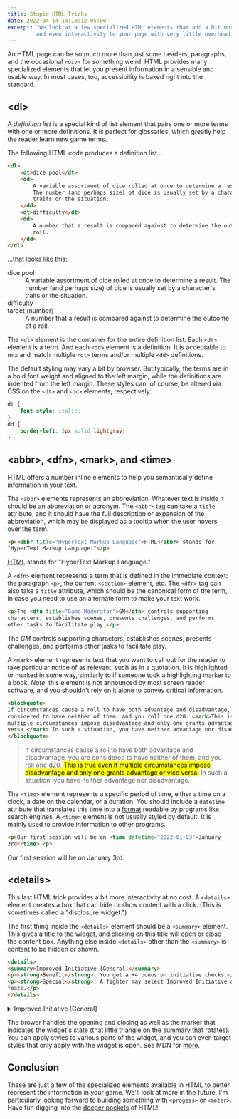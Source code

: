 ```yaml
---
title: Stupid HTML Tricks
date: 2022-04-14 14:18:12-05:00
excerpt: "We look at a few specialized HTML elements that add a bit more detail
         and even interactivity to your page with very little overhead."
---
```


An HTML page can be so much more than just some headers, paragraphs, and the
occasional `<div>` for something weird. HTML provides many specialized elements
that let you present information in a sensible and usable way. In most cases,
too, accessibility is baked right into the standard.

## \<dl\>
A <dfn title="definition list">definition list</dfn> is a special kind of list
element that pairs one or more terms with one or more definitions. It is perfect
for glossaries, which greatly help the reader learn new game terms.

The following HTML code produces a definition list...

```html
<dl>
    <dt>dice pool</dt>
    <dd>
        A variable assortment of dice rolled at once to determine a result.
        The number (and perhaps size) of dice is usually set by a character's
        traits or the situation.
    </dd>
    <dt>difficulty</dt>
    <dd>
        A number that a result is compared against to determine the outcome of a
        roll.
    </dd>
</dl>
```

...that looks like this:

<dl>
    <dt>dice pool</dt>
    <dd>
        A variable assortment of dice rolled at once to determine a result.
        The number (and perhaps size) of dice is usually set by a character's
        traits or the situation.
    </dd>
    <dt>difficulty</dt>
    <dt>target (number)</dt>
    <dd>
        A number that a result is compared against to determine the outcome of a
        roll.
    </dd>
</dl>


The `<dl>` element is the container for the entire definition list. Each `<dt>`
element is a term. And each `<dd>` element is a definition. It is acceptable to
mix and match multiple `<dt>` terms and/or multiple `<dd>` definitions.

The default styling may vary a bit by browser. But typically, the terms are in a
bold font weight and aligned to the left margin, while the definitions are
indented from the left margin. These styles can, of course, be altered via CSS
on the `<dt>` and `<dd>` elements, respectively:

```css
dt {
    font-style: italic;
}
dd { 
    border-left: 3px solid lightgray;
}
```


## \<abbr\>, \<dfn\>, \<mark\>, and \<time\>
HTML offers a number inline elements to help you semantically define information
in your text.

The `<abbr>` elements represents an abbreviation. Whatever text is inside it
should be an abbreviation or acronym. The `<abbr>` tag can take a `title`
attribute, and it should have the full description or expansion of the
abbreviation, which may be displayed as a tooltip when the user hovers over the
term.

```html
<p><abbr title="HyperText Markup Language">HTML</abbr> stands for
"HyperText Markup Language."</p>
```

<abbr title="HyperText Markup Language">HTML</abbr> stands for
"HyperText Markup Language."

A `<dfn>` element represents a term that is defined in the immediate context:
the paragraph `<p>`, the current `<section>` element, etc. The `<dfn>` tag can
also take a `title` attribute, which should be the canonical form of the term,
in case you need to use an alternate form to make your text work.

```html
<p>The <dfn title="Game Moderator">GM</dfn> controls supporting
characters, establishes scenes, presents challenges, and performs
other tasks to facilitate play.</p>
```

The <dfn title="Game Moderator">GM</dfn> controls supporting characters,
establishes scenes, presents challenges, and performs other tasks to facilitate
play.

A `<mark>` element represents text that you want to call out for the reader to
take particular notice of as relevant, such as in a quotation. It is highlighted
or marked in some way, similarly to if someone took a highlighting marker to a
book. _Note_: this element is not announced by most screen reader software, and
you shouldn't rely on it alone to convey critical information.

```html
<blockquote>
If circumstances cause a roll to have both advantage and disadvantage, you are
considered to have neither of them, and you roll one d20. <mark>This is true even if
multiple circumstances impose disadvantage and only one grants advantage or vice
versa.</mark> In such a situation, you have neither advantage nor disadvantage. 
</blockquote>
```

> If circumstances cause a roll to have both advantage and disadvantage, you are
> considered to have neither of them, and you roll one d20. <mark>This is true
> even if multiple circumstances impose disadvantage and only one grants
> advantage or vice versa.</mark> In such a situation, you have neither
> advantage nor disadvantage. 

The `<time>` element represents a specific period of time, either a time on a
clock, a date on the calendar, or a duration. You should include a `datetime` 
attribute that translates this time into a [format] readable by programs like
search engines. A `<time>` element is not usually styled by default. It is
mainly used to provide information to other programs.

```html
<p>Our first session will be on <time datetime="2022-01-03">January
3rd</time>.<p>
```

Our first session will be on <time datetime="2022-01-03">January 3rd</time>.

## \<details\>
This last HTML trick provides a bit more interactivity at no cost. A `<details>`
element creates a box that can hide or show content with a click. (This is
sometimes called a "disclosure widget.")

The first thing inside the `<details>` element should be a `<summary>` element.
This gives a title to the widget, and clicking on this title will open or close
the content box. Anything else inside `<details>` other than the `<summary>` is
content to be hidden or shown.

```html
<details>
<summary>Improved Initiative [General]</summary>
<p><strong>Benefit</strong>: You get a +4 bonus on initiative checks.</p>
<p><strong>Special</strong>: A fighter may select Improved Initiative as one of his fighter bonus
feats.</p>
</details>
```

<details>
<summary>Improved Initiative [General]</summary>
<p><strong>Benefit</strong>: You get a +4 bonus on initiative checks.</p>
<p><strong>Special</strong>: A fighter may select Improved Initiative as one of his fighter bonus
feats.</p>
</details>

The brower handles the opening and closing as well as the marker that indicates
the widget's state (that little triangle on the summary that rotates). You can
apply styles to various parts of the widget, and you can even target styles
that only apply with the widget is open. See MDN for [more].

## Conclusion
These are just a few of the specialized elements available in HTML to better
represent the information in your game. We'll look at more in the future. I'm
particularly looking forward to building something with `<progess>` or
`<meter>`. Have fun digging into the [deeper pockets] of HTML!

<!-- Links & References -->
[format]: https://developer.mozilla.org/en-US/docs/Web/HTML/Element/time#valid_datetime_values
[more]: https://developer.mozilla.org/en-US/docs/Web/HTML/Element/details#customizing_the_appearance
[deeper pockets]: https://developer.mozilla.org/en-US/docs/Web/HTML

